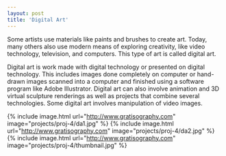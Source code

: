 ```yaml
---
layout: post
title: 'Digital Art'
---
```


Some artists use materials like paints and brushes to create art. Today, many others also use modern means of exploring creativity, like video technology, television, and computers. This type of art is called digital art.

Digital art is work made with digital technology or presented on digital technology. This includes images done completely on computer or hand-drawn images scanned into a computer and finished using a software program like Adobe Illustrator. Digital art can also involve animation and 3D virtual sculpture renderings as well as projects that combine several technologies. Some digital art involves manipulation of video images.

{% include image.html url="http://www.gratisography.com" image="projects/proj-4/da1.jpg" %}
{% include image.html url="http://www.gratisography.com" image="projects/proj-4/da2.jpg" %}
{% include image.html url="http://www.gratisography.com" image="projects/proj-4/thumbnail.jpg" %}

